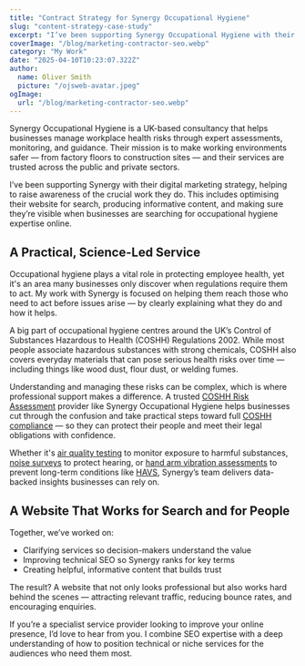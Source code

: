 ```yaml
---
title: "Contract Strategy for Synergy Occupational Hygiene"
slug: "content-strategy-case-study"
excerpt: "I’ve been supporting Synergy Occupational Hygiene with their digital marketing strategy, helping to raise awareness of the crucial work they do."
coverImage: "/blog/marketing-contractor-seo.webp"
category: "My Work"
date: "2025-04-10T10:23:07.322Z"
author:
  name: Oliver Smith
  picture: "/ojsweb-avatar.jpeg"
ogImage:
  url: "/blog/marketing-contractor-seo.webp"
---
```


Synergy Occupational Hygiene is a UK-based consultancy that helps businesses manage workplace health risks through expert assessments, monitoring, and guidance. Their mission is to make working environments safer — from factory floors to construction sites — and their services are trusted across the public and private sectors.

I’ve been supporting Synergy with their digital marketing strategy, helping to raise awareness of the crucial work they do. This includes optimising their website for search, producing informative content, and making sure they’re visible when businesses are searching for occupational hygiene expertise online.

## A Practical, Science-Led Service
Occupational hygiene plays a vital role in protecting employee health, yet it's an area many businesses only discover when regulations require them to act. My work with Synergy is focused on helping them reach those who need to act before issues arise — by clearly explaining what they do and how it helps.

A big part of occupational hygiene centres around the UK’s Control of Substances Hazardous to Health (COSHH) Regulations 2002. While most people associate hazardous substances with strong chemicals, COSHH also covers everyday materials that can pose serious health risks over time — including things like wood dust, flour dust, or welding fumes.

Understanding and managing these risks can be complex, which is where professional support makes a difference. A trusted [COSHH Risk Assessment](https://occupational-hygiene.co.uk/coshh-assessment/) provider like Synergy Occupational Hygiene helps businesses cut through the confusion and take practical steps toward full [COSHH compliance](https://occupational-hygiene.co.uk/coshh-compliance/) — so they can protect their people and meet their legal obligations with confidence.

Whether it's [air quality testing](https://occupational-hygiene.co.uk/workplace-air-monitoring/) to monitor exposure to harmful substances, [noise surveys](https://occupational-hygiene.co.uk/workplace-noise-assessment-and-monitoring/) to protect hearing, or [hand arm vibration assessments](https://occupational-hygiene.co.uk/hand-arm-vibration-testing-and-assessment/) to prevent long-term conditions like [HAVS](https://occupational-hygiene.co.uk/hand-arm-vibration-testing-and-assessment/), Synergy’s team delivers data-backed insights businesses can rely on.

## A Website That Works for Search and for People
Together, we’ve worked on:

- Clarifying services so decision-makers understand the value
- Improving technical SEO so Synergy ranks for key terms
- Creating helpful, informative content that builds trust

The result? A website that not only looks professional but also works hard behind the scenes — attracting relevant traffic, reducing bounce rates, and encouraging enquiries.

If you’re a specialist service provider looking to improve your online presence, I’d love to hear from you. I combine SEO expertise with a deep understanding of how to position technical or niche services for the audiences who need them most.